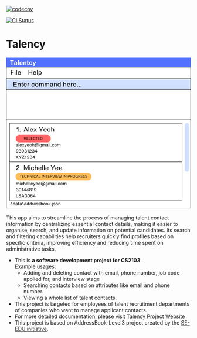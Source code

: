 [![codecov](https://codecov.io/gh/AY2425S1-CS2103-F09-3/tp/graph/badge.svg?token=Z049CD0LX4)](https://codecov.io/gh/AY2425S1-CS2103-F09-3/tp)

[![CI Status](https://github.com/AY2425S1-CS2103-F09-3/tp/workflows/Java%20CI/badge.svg)](https://github.com/AY2425S1-CS2103-F09-3/tp/actions)

# Talency


![Ui](docs/images/Ui.png)

This app aims to streamline the process of managing talent contact information by
centralizing essential contact details, making it easier to organise, search, and update information
on potential candidates. Its search and filtering capabilities help recruiters quickly find profiles
based on specific criteria, improving efficiency and reducing time spent on 
administrative tasks.

* This is **a software development project for CS2103**.<br>
  Example usages:
  * Adding and deleting contact with email, phone number, job code applied for, and interview stage
  * Searching contacts based on attributes like email and phone number.
  * Viewing a whole list of talent contacts.
* This project is targeted for employees of talent recruitment departments of companies who want to manage applicant
  contacts.
* For more detailed documentation, please visit [Talency Project Website](https://ay2425s1-cs2103-f09-3.github.io/tp/)
* This project is based on AddressBook-Level3 project created by the [SE-EDU initiative](https://se-education.org).

